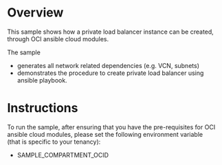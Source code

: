 # Overview

This sample shows how a private load balancer instance can be created,  
through OCI ansible cloud modules.

The sample 
- generates all network related dependencies (e.g. VCN, subnets)
- demonstrates the procedure to create private load balancer using ansible playbook.

# Instructions

To run the sample, after ensuring that you have the pre-requisites for OCI  ansible cloud modules, please set the following environment variable  
(that is specific to your tenancy):  
- SAMPLE_COMPARTMENT_OCID
